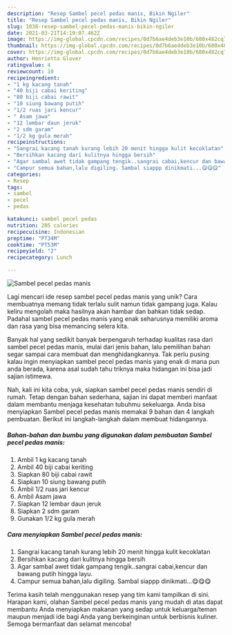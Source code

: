 ```yaml
---
description: "Resep Sambel pecel pedas manis, Bikin Ngiler"
title: "Resep Sambel pecel pedas manis, Bikin Ngiler"
slug: 1038-resep-sambel-pecel-pedas-manis-bikin-ngiler
date: 2021-03-21T14:19:07.462Z
image: https://img-global.cpcdn.com/recipes/0d7b6ae4deb3e10b/680x482cq70/sambel-pecel-pedas-manis-foto-resep-utama.jpg
thumbnail: https://img-global.cpcdn.com/recipes/0d7b6ae4deb3e10b/680x482cq70/sambel-pecel-pedas-manis-foto-resep-utama.jpg
cover: https://img-global.cpcdn.com/recipes/0d7b6ae4deb3e10b/680x482cq70/sambel-pecel-pedas-manis-foto-resep-utama.jpg
author: Henrietta Glover
ratingvalue: 4
reviewcount: 10
recipeingredient:
- "1 kg kacang tanah"
- "40 biji cabai keriting"
- "80 biji cabai rawit"
- "10 siung bawang putih"
- "1/2 ruas jari kencur"
- " Asam jawa"
- "12 lembar daun jeruk"
- "2 sdm garam"
- "1/2 kg gula merah"
recipeinstructions:
- "Sangrai kacang tanah kurang lebih 20 menit hingga kulit kecoklatan"
- "Bersihkan kacang dari kulitnya hingga bersih"
- "Agar sambal awet tidak gampang tengik..sangrai cabai,kencur dan bawang putih hingga layu."
- "Campur semua bahan,lalu digiling. Sambal siappp dinikmati...😋😋😋"
categories:
- Resep
tags:
- sambel
- pecel
- pedas

katakunci: sambel pecel pedas 
nutrition: 205 calories
recipecuisine: Indonesian
preptime: "PT34M"
cooktime: "PT53M"
recipeyield: "2"
recipecategory: Lunch

---
```



![Sambel pecel pedas manis](https://img-global.cpcdn.com/recipes/0d7b6ae4deb3e10b/680x482cq70/sambel-pecel-pedas-manis-foto-resep-utama.jpg)

Lagi mencari ide resep sambel pecel pedas manis yang unik? Cara membuatnya memang tidak terlalu sulit namun tidak gampang juga. Kalau keliru mengolah maka hasilnya akan hambar dan bahkan tidak sedap. Padahal sambel pecel pedas manis yang enak seharusnya memiliki aroma dan rasa yang bisa memancing selera kita.



Banyak hal yang sedikit banyak berpengaruh terhadap kualitas rasa dari sambel pecel pedas manis, mulai dari jenis bahan, lalu pemilihan bahan segar sampai cara membuat dan menghidangkannya. Tak perlu pusing kalau ingin menyiapkan sambel pecel pedas manis yang enak di mana pun anda berada, karena asal sudah tahu triknya maka hidangan ini bisa jadi sajian istimewa.


Nah, kali ini kita coba, yuk, siapkan sambel pecel pedas manis sendiri di rumah. Tetap dengan bahan sederhana, sajian ini dapat memberi manfaat dalam membantu menjaga kesehatan tubuhmu sekeluarga. Anda bisa menyiapkan Sambel pecel pedas manis memakai 9 bahan dan 4 langkah pembuatan. Berikut ini langkah-langkah dalam membuat hidangannya.

<!--inarticleads1-->

##### Bahan-bahan dan bumbu yang digunakan dalam pembuatan Sambel pecel pedas manis:

1. Ambil 1 kg kacang tanah
1. Ambil 40 biji cabai keriting
1. Siapkan 80 biji cabai rawit
1. Siapkan 10 siung bawang putih
1. Ambil 1/2 ruas jari kencur
1. Ambil  Asam jawa
1. Siapkan 12 lembar daun jeruk
1. Siapkan 2 sdm garam
1. Gunakan 1/2 kg gula merah




<!--inarticleads2-->

##### Cara menyiapkan Sambel pecel pedas manis:

1. Sangrai kacang tanah kurang lebih 20 menit hingga kulit kecoklatan
1. Bersihkan kacang dari kulitnya hingga bersih
1. Agar sambal awet tidak gampang tengik..sangrai cabai,kencur dan bawang putih hingga layu.
1. Campur semua bahan,lalu digiling. Sambal siappp dinikmati...😋😋😋




Terima kasih telah menggunakan resep yang tim kami tampilkan di sini. Harapan kami, olahan Sambel pecel pedas manis yang mudah di atas dapat membantu Anda menyiapkan makanan yang sedap untuk keluarga/teman maupun menjadi ide bagi Anda yang berkeinginan untuk berbisnis kuliner. Semoga bermanfaat dan selamat mencoba!
